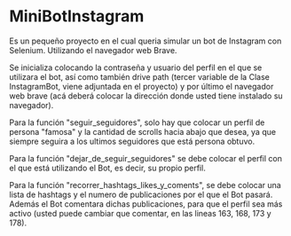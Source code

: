 # MiniBotInstagram

Es un pequeño proyecto en el cual queria simular un bot de Instagram con Selenium.
Utilizando el navegador web Brave.

Se inicializa colocando la contraseña y usuario del perfil en el que se utilizara el bot, así
como también drive path (tercer variable de la Clase InstagramBot, viene adjuntada en el proyecto) y
por último el navegador web brave (acá deberá colocar la dirección donde usted tiene instalado su navegador).

Para la función "seguir_seguidores", solo hay que colocar un perfil de persona "famosa" y la cantidad de scrolls
hacia abajo que desea, ya que siempre seguira a los ultimos seguidores que está persona obtuvo.

Para la función "dejar_de_seguir_seguidores" se debe colocar el perfil con el que está utilizando el Bot, es decir,
su propio perfil.

Para la función "recorrer_hashtags_likes_y_coments", se debe colocar una lista de hashtags y el numero de publicaciones
por el que el Bot pasará. Además el Bot comentara dichas publicaciones, para que el perfil sea más activo (usted puede
cambiar que comentar, en las lineas 163, 168, 173 y 178).


